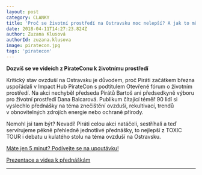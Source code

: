 ```yaml
---
layout: post
category: CLANKY
title: 'Proč se životní prostředí na Ostravsku moc nelepší? A jak to můžeme změnit?'
date: 2018-04-11T14:27:23.824Z
author: Zuzana Klusová
authorId: zuzana.klusova
image: piratecon.jpg
tags: 'piratecon'
---
```


**Dozvíš se ve videích z PirateConu k životnímu prostředí**

Kritický stav ovzduší na Ostravsku je důvodem, proč Piráti začátkem března uspořádali v Impact Hub PirateCon s podtitulem Otevřené fórum o životním prostředí. Na akci nechyběl předseda Pirátů Bartoš ani předsedkyně výboru pro životní prostředí Dana Balcarová. Publikum čítající téměř 90 lidí si vyslechlo přednášky na téma znečištění ovzduší, rekultivací, trendů v obnovitelných zdrojích energie nebo ochraně přírody.

Nemohl jsi tam být? Nevadí! Piráti celou akci natáčeli, sestříhali a teď servírujeme pěkně přehledně jednotlivé přednášky, to nejlepší z TOXIC TOUR i debatu u kulatého stolu na téma ovzduší na Ostravsku.

[Máte jen 5 minut? Podívejte se na upoutávku!](https://youtu.be/4tyiBvadxPc)

[Prezentace a videa k přednáškám](http://pirati-msk.cz/piratecon)


---
